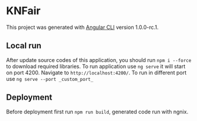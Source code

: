 # KNFair

This project was generated with [Angular CLI](https://github.com/angular/angular-cli) version 1.0.0-rc.1.

## Local run
After update source codes of this application, you should run `npm i --force` to download required libraries.
To run application use `ng serve` it will start on port 4200. Navigate to `http://localhost:4200/`.
To run in different port use `ng serve --port _custom_port_`

## Deployment
Before deployment first run `npm run build`, generated code run with ngnix.


